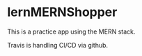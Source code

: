 # lernMERNShopper

This is a practice app using the MERN stack.

Travis is handling CI/CD via github.

